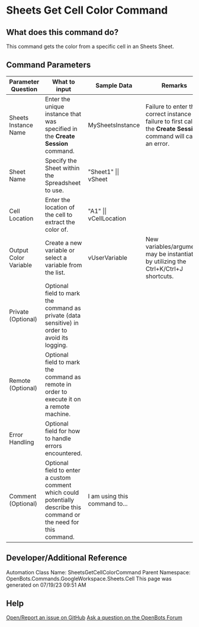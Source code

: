 <!--TITLE: Sheets Get Cell Color Command -->
<!-- SUBTITLE: a command in the Google Workspace Commands\Sheets\Cell group. -->

# Sheets Get Cell Color Command


## What does this command do?
This command gets the color from a specific cell in an Sheets Sheet.


## Command Parameters
| Parameter Question   	| What to input  	|  Sample Data 	| Remarks  	|
| ---                    | ---               | ---           | ---       |
|Sheets Instance Name|Enter the unique instance that was specified in the **Create Session** command.|MySheetsInstance|Failure to enter the correct instance or failure to first call the **Create Session** command will cause an error.|
|Sheet Name|Specify the Sheet within the Spreadsheet to use.|"Sheet1" \|\| vSheet||
|Cell Location|Enter the location of the cell to extract the color of.|"A1" \|\| vCellLocation||
|Output Color Variable|Create a new variable or select a variable from the list.|vUserVariable|New variables/arguments may be instantiated by utilizing the Ctrl+K/Ctrl+J shortcuts.|
|Private (Optional)|Optional field to mark the command as private (data sensitive) in order to avoid its logging.|||
|Remote (Optional)|Optional field to mark the command as remote in order to execute it on a remote machine.|||
|Error Handling|Optional field for how to handle errors encountered.|||
|Comment (Optional)|Optional field to enter a custom comment which could potentially describe this command or the need for this command.|I am using this command to...||


## Developer/Additional Reference
Automation Class Name: SheetsGetCellColorCommand
Parent Namespace: OpenBots.Commands.GoogleWorkspace.Sheets.Cell
This page was generated on 07/19/23 09:51 AM


## Help
[Open/Report an issue on GitHub](https://github.com/OpenBotsAI/OpenBots.Studio/issues/new)
[Ask a question on the OpenBots Forum](https://openbots.ai/forums/)
